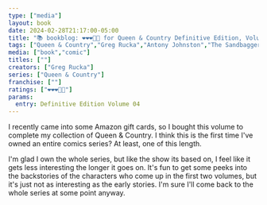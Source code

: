 ```yaml
---
type: ["media"]
layout: book
date: 2024-02-28T21:17:00-05:00
title: "📚 bookblog: ❤️❤️❤️🖤🖤 for Queen & Country Definitive Edition, Volume 04, by Greg Rucka"
tags: ["Queen & Country","Greg Rucka","Antony Johnston","The Sandbaggers"]
media: ["book","comic"]
titles: [""]
creators: ["Greg Rucka"]
series: ["Queen & Country"]
franchise: [""]
ratings: ["❤️❤️❤️🖤🖤"]
params:
  entry: Definitive Edition Volume 04
---
```


I recently came into some Amazon gift cards, so I bought this volume to complete my collection of Queen & Country. I think this is the first time I've owned an entire comics series? At least, one of this length.

I'm glad I own the whole series, but like the show its based on, I feel like it gets less interesting the longer it goes on. It's fun to get some peeks into the backstories of the characters who come up in the first two volumes, but it's just not as interesting as the early stories. I'm sure I'll come back to the whole series at some point anyway.
